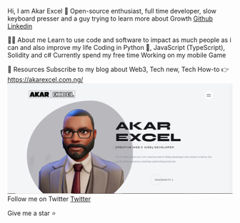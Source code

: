 Hi, I am Akar Excel 👋
Open-source enthusiast, full time developer, slow keyboard presser and a guy trying to learn more about Growth
[Github](https://github.com/AkarExcel/) [Linkedin](www.linkedin.com/in/excel-akar)

👨‍💻 About me
Learn to use code and software to impact as much
people as i can and also improve my life
Coding in Python 🐍, JavaScript (TypeScript), Solidity 
and c#
Currently spend my free time Working on my mobile Game 

🔖 Resources
Subscribe to my blog about Web3, Tech new, Tech How-to 👉 https://akarexcel.com.ng/
![cover Image](./cover-image.png)
Follow me on Twitter [Twitter](https://twitter.com/_Akar_Excel)


Give me a star ⭐

